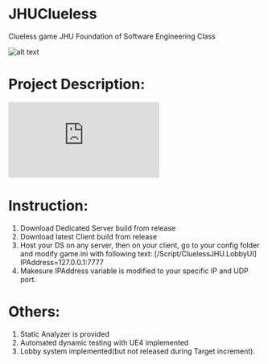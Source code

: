 # JHUClueless
Clueless game JHU Foundation of Software Engineering Class

![alt text](https://github.com/tigershan1130/JHUClueless/blob/main/Picture.png)

# Project Description:
![alt text](https://github.com/tigershan1130/JHUClueless/blob/main/ProjectDescription.md)

# Instruction:
1. Download Dedicated Server build from release
2. Download latest Client build from release
3. Host your DS on any server, then on your client, go to your config folder and modify game.ini with following text:
[/Script/CluelessJHU.LobbyUI]
IPAddress=127.0.0.1:7777
4. Makesure IPAddress variable is modified to your specific IP and UDP port.

# Others:
1. Static Analyzer is provided
2. Automated dynamic testing with UE4 implemented
3. Lobby system implemented(but not released during Target increment).
